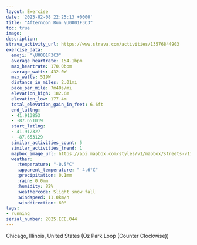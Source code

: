 ```yaml
---
layout: Exercise
date: '2025-02-08 22:25:13 +0000'
title: "Afternoon Run \U0001F3C3"
toc: true
image:
description:
strava_activity_url: https://www.strava.com/activities/13576844903
exercise_data:
  emoji: "\U0001F3C3"
  average_heartrate: 154.1bpm
  max_heartrate: 170.0bpm
  average_watts: 432.0W
  max_watts: 519W
  distance_in_miles: 2.01mi
  pace_per_mile: 7m40s/mi
  elevation_high: 182.6m
  elevation_low: 177.4m
  total_elevation_gain_in_feet: 6.6ft
  end_latlng:
  - 41.913853
  - -87.651019
  start_latlng:
  - 41.912327
  - -87.653129
  similar_activities_count: 5
  similar_activities_trend: 1
  mapbox_image_url: https://api.mapbox.com/styles/v1/mapbox/streets-v11/static/path-5+787af2-1.0(wly~Fvw~uOoAAM%40_%40%3FSBq%40%3FYBc%40ASDiA%3Fi%40Kk%40%3Fq%40BQAq%40FSAwALg%40%40KEEKCq%40%40MJ%5BCQD%3FI%7D%40Ai%40CsABiEE%7DCGa%40CgBFuAEcA%40m%40OiDIGMAoBDmAAy%40%40%7D%40AYECCAGDc%40%3FyAJkAMyDGw%40Aa%40%3FsC%3Fq%40CMCAo%40By%40HiBCeA%40YDIFALFtAA%60CDpLDTRTLBhAK~%40%5DfAFnAMZITBdA%3F%60DMVHr%40LJHh%40E%7C%40AdAI%7C%40Ch%40%3FxEOv%40BrCIvCCJBDFBPC%7C%40DhB%3F%60ADdC),pin-s-s+e5b22e(-87.65324,41.91452),pin-s-f+89ae00(-87.64913000000004,41.91381000000001)/auto/800x800?access_token=pk.eyJ1Ijoiam9zaGJlY2ttYW4iLCJhIjoiY205eWR2aDd1MWZ6djJrbXc4a3M0bWZleiJ9.XiG9OWkNcZk2QzjJbxLB4A
  weather:
    :temperature: "-0.5°C"
    :apparent_temperature: "-4.6°C"
    :precipitation: 0.1mm
    :rain: 0.0mm
    :humidity: 82%
    :weathercode: Slight snow fall
    :windspeed: 11.0km/h
    :winddirection: 60°
tags:
- running
serial_number: 2025.ECE.044
---
```

Chicago, Illinois, United States (Oz Park Loop (Counter Clockwise))
